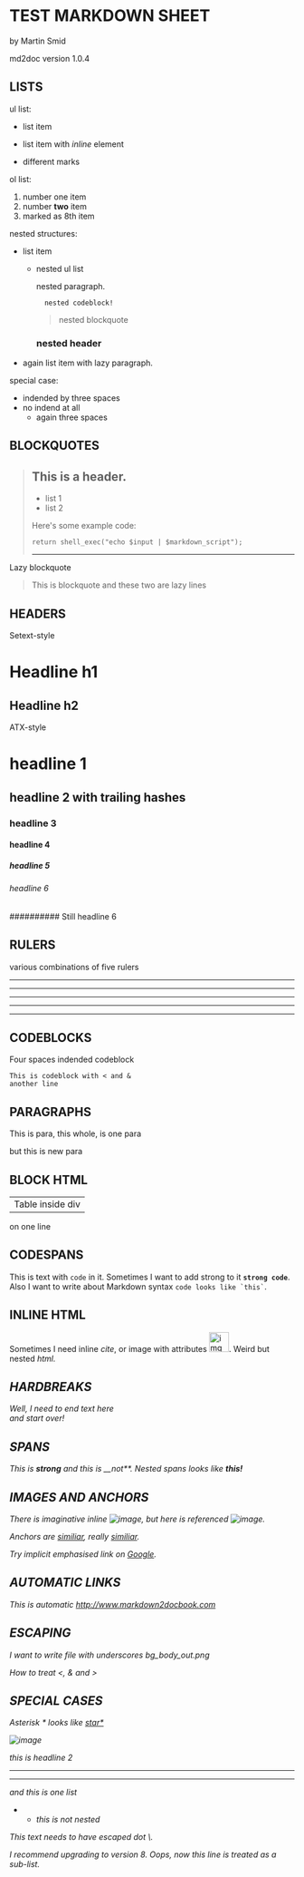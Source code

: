 # TEST MARKDOWN SHEET #

by Martin Smid

md2doc version 1.0.4

## LISTS ##

ul list:

* list item
+ list item with _inline_ element
- different marks

ol list:

   1.   number one item
   2.   number **two** item
   8.   marked as 8th item
   
nested structures:

* list item
  * nested ul list
  
    nested paragraph.
    
          nested codeblock!
          
    > nested blockquote
    
    ### nested header ###

* again list item
with lazy paragraph.

special case:

   * indended by three spaces
* no indend at all
   * again three spaces
   
## BLOCKQUOTES ##

> ## This is a header.
> 
> * list 1
> * list 2
> 
> Here's some example code:
> 
>     return shell_exec("echo $input | $markdown_script");   
>
> * * *

Lazy blockquote

> This is blockquote
and these two
are lazy lines

## HEADERS ##

Setext-style

Headline h1
===========

Headline h2
-----------

ATX-style

# headline 1
## headline 2 with trailing hashes ##
### headline 3
#### headline 4
##### headline 5
###### headline 6
########## Still headline 6

## RULERS ##

various combinations of five rulers

_ _ _ _ _ _ _ _

* * *
  
_______

-  -  -  - -

______________________________

## CODEBLOCKS ##

Four spaces indended codeblock

    This is codeblock with < and &
    another line

## PARAGRAPHS ##

This is para,
this whole,
is one para

but this is new para

## BLOCK HTML ##

<div>
  <table>
    <tr><td>Table inside div</td></tr>
  </table>
</div>

<div class="gotClass">on one line</div>

## CODESPANS ##

This is text with `code` in it.
Sometimes I want to add strong to it **`strong code`**.
Also I want to write about Markdown syntax `` code looks like `this` ``.

## INLINE HTML ##

Sometimes I need inline <cite>cite</cite>,
or image with attributes <img width="35px" src="img.jpg" alt="img"/>.
Weird but nested _<i>html<i/>_.

## HARDBREAKS ##

Well, I need to end text here  
and start over!

## SPANS ##

This is __strong__ and this is __not**.
Nested spans looks like ***this!***

## IMAGES AND ANCHORS ##

There is imaginative inline ![image](path/to/img "inline image"),
but here is referenced ![image][1].

Anchors are [similiar](www.vse.cz "inline anchor"),
really [similiar][2].

Try implicit emphasised link on _[Google][]_.

[1]: path/to/img "referenced img"
[2]: www.vse.cz "referenced anchor"
[Google]: www.google.com "google"

## AUTOMATIC LINKS ##

This is automatic <http://www.markdown2docbook.com>

## ESCAPING ##

I want to write file with underscores bg\_body\_out.png

How to treat <, & and >

## SPECIAL CASES ##

Asterisk * looks like [star*](path/to/star)

![*image*](img.png)

this is headline 2

* * *
-----

and this is one list

* * this is not nested

This text needs to have escaped dot \\.

I recommend upgrading to version
8. Oops, now this line is treated
as a sub-list.